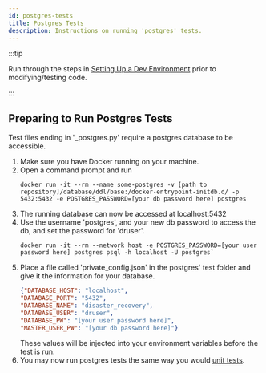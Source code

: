 ```yaml
---
id: postgres-tests
title: Postgres Tests
description: Instructions on running 'postgres' tests.
---
```

:::tip

Run through the steps in [Setting Up a Dev Environment](setup-dev-env) prior to modifying/testing code.

:::
## Preparing to Run Postgres Tests
Test files ending in '_postgres.py' require a postgres database to be accessible.

1. Make sure you have Docker running on your machine.
1. Open a command prompt and run
    ```commandline
    docker run -it --rm --name some-postgres -v [path to repository]/database/ddl/base:/docker-entrypoint-initdb.d/ -p 5432:5432 -e POSTGRES_PASSWORD=[your db password here] postgres
    ```
1. The running database can now be accessed at localhost:5432
1. Use the username 'postgres', and your new db password to access the db, and set the password for 'druser'.
    ```commandline
    docker run -it --rm --network host -e POSTGRES_PASSWORD=[your user password here] postgres psql -h localhost -U postgres`
    ```
1. Place a file called 'private_config.json' in the postgres' test folder and give it the information for your database.
    ```json
    {"DATABASE_HOST": "localhost",
    "DATABASE_PORT": "5432",
    "DATABASE_NAME": "disaster_recovery",
    "DATABASE_USER": "druser",
    "DATABASE_PW": "[your user password here]",
    "MASTER_USER_PW": "[your db password here]"}
    ```
   These values will be injected into your environment variables before the test is run.
1. You may now run postgres tests the same way you would [unit tests](unit-tests).
